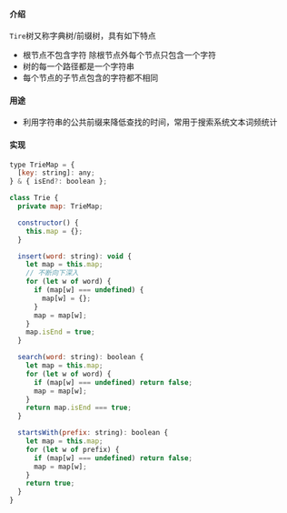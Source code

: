 #### 介绍

`Tire`树又称字典树/前缀树，具有如下特点

- 根节点不包含字符 除根节点外每个节点只包含一个字符
- 树的每一个路径都是一个字符串
- 每个节点的子节点包含的字符都不相同

#### 用途

- 利用字符串的公共前缀来降低查找的时间，常用于搜索系统文本词频统计

#### 实现

```javascript
type TrieMap = {
  [key: string]: any;
} & { isEnd?: boolean };

class Trie {
  private map: TrieMap;

  constructor() {
    this.map = {};
  }

  insert(word: string): void {
    let map = this.map;
    // 不断向下深入
    for (let w of word) {
      if (map[w] === undefined) {
        map[w] = {};
      }
      map = map[w];
    }
    map.isEnd = true;
  }

  search(word: string): boolean {
    let map = this.map;
    for (let w of word) {
      if (map[w] === undefined) return false;
      map = map[w];
    }
    return map.isEnd === true;
  }

  startsWith(prefix: string): boolean {
    let map = this.map;
    for (let w of prefix) {
      if (map[w] === undefined) return false;
      map = map[w];
    }
    return true;
  }
}
```
